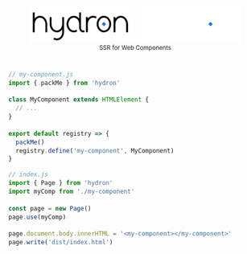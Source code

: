 <div align="center">
  <img src="./logo-light.svg#gh-light-mode-only" height="72px" />
  <img src="./logo-dark.svg#gh-dark-mode-only" height="72px" />
  <br><sup>SSR for Web Components</sup>
</div>

<br>

```js
// my-component.js
import { packMe } from 'hydron'

class MyComponent extends HTMLElement {
  // ...
}

export default registry => {
  packMe()
  registry.define('my-component', MyComponent)
}
```
```js
// index.js
import { Page } from 'hydron'
import myComp from './my-component'

const page = new Page()
page.use(myComp)

page.document.body.innerHTML = '<my-component></my-component>'
page.write('dist/index.html')
```

<br>
